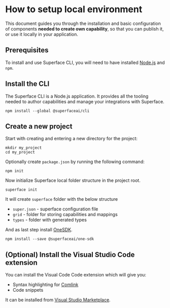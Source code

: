 # How to setup local environment

This document guides you through the installation and basic configuration of components **needed to create own capability**, so that you can publish it, or use it locally in your application.

## Prerequisites

To install and use Superface CLI, you will need to have installed [Node.js](https://nodejs.dev/learn/how-to-install-nodejs) and `npm`.

## Install the CLI

The Superface CLI is a Node.js application. It provides all the tooling needed to author capabilities and manage your integrations with Superface.

```shell
npm install --global @superfaceai/cli
```

## Create a new project

Start with creating and entering a new directory for the project:

```shell
mkdir my_project
cd my_project
```

Optionally create `package.json` by running the following command:

```shell
npm init
```

Now initialize Superface local folder structure in the project root.

```shell
superface init
```

It will create `superface` folder with the below structure

- `super.json` - superface configuration file
- `grid` - folder for storing capabilities and mappings
- `types` - folder with generated types

And as last step install [OneSDK](/reference/one-sdk).

```shell
npm install --save @superfaceai/one-sdk
```

## (Optional) Install the Visual Studio Code extension

You can install the Visual Code Code extension which will give you:

- Syntax highlighting for [Comlink](/comlink)
- Code snippets

It can be installed from [Visual Studio Marketplace](https://marketplace.visualstudio.com/items?itemName=superfaceai.superface-language-client-vscode).
